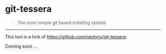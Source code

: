# git-tessera

> The most simple git based ticketing system

***

This tool is a fork of https://github.com/neolynx/git-tessera.

Coming soon ...
